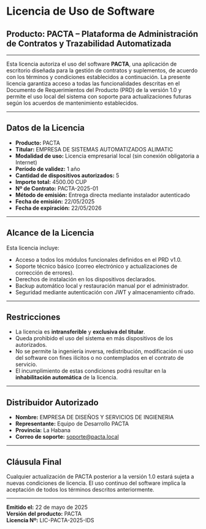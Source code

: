 # Licencia de Uso de Software

## Producto: PACTA – Plataforma de Administración de Contratos y Trazabilidad Automatizada

---

Esta licencia autoriza el uso del software **PACTA**, una aplicación de escritorio diseñada para la gestión de contratos y suplementos, de acuerdo con los términos y condiciones establecidos a continuación. La presente licencia garantiza acceso a todas las funcionalidades descritas en el Documento de Requerimientos del Producto (PRD) de la versión 1.0 y permite el uso local del sistema con soporte para actualizaciones futuras según los acuerdos de mantenimiento establecidos.

---

## Datos de la Licencia

- **Producto:** PACTA   
- **Titular:** EMPRESA DE SISTEMAS AUTOMATIZADOS ALIMATIC  
- **Modalidad de uso:** Licencia empresarial local (sin conexión obligatoria a Internet)  
- **Período de validez:** 1 año  
- **Cantidad de dispositivos autorizados:** 5  
- **Importe total:** 4500.00 CUP  
- **Nº de Contrato:** PACTA-2025-01  
- **Método de emisión:** Entrega directa mediante instalador autenticado  
- **Fecha de emisión:** 22/05/2025  
- **Fecha de expiración:** 22/05/2026  

---

## Alcance de la Licencia

Esta licencia incluye:

- Acceso a todos los módulos funcionales definidos en el PRD v1.0.
- Soporte técnico básico (correo electrónico y actualizaciones de corrección de errores).
- Derechos de instalación en los dispositivos declarados.
- Backup automático local y restauración manual por el administrador.
- Seguridad mediante autenticación con JWT y almacenamiento cifrado.

---

## Restricciones

- La licencia es **intransferible** y **exclusiva del titular**.
- Queda prohibido el uso del sistema en más dispositivos de los autorizados.
- No se permite la ingeniería inversa, redistribución, modificación ni uso del software con fines ilícitos o no contemplados en el contrato de servicio.
- El incumplimiento de estas condiciones podrá resultar en la **inhabilitación automática** de la licencia.

---

## Distribuidor Autorizado

- **Nombre:** EMPRESA DE DISEÑOS Y SERVICIOS DE INGIENERIA 
- **Representante:** Equipo de Desarrollo PACTA  
- **Provincia:** La Habana  
- **Correo de soporte:** soporte@pacta.local

---

## Cláusula Final

Cualquier actualización de PACTA posterior a la versión 1.0 estará sujeta a nuevas condiciones de licencia. El uso continuo del software implica la aceptación de todos los términos descritos anteriormente.

---

**Emitido el:** 22 de mayo de 2025  
**Versión del producto:** PACTA  
**Licencia Nº:** LIC-PACTA-2025-IDS
